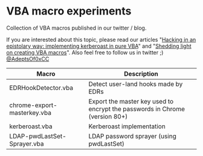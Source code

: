 # VBA macro experiments
Collection of VBA macros published in our twitter / blog. 

If you are interested about this topic, please read our articles "[Hacking in an epistolary way: implementing kerberoast in pure VBA](https://adepts.of0x.cc/kerberoast-vba-macro/)" and "[Shedding light on creating VBA macros](https://adepts.of0x.cc/vba-tools/)". Also feel free to follow us in twitter ;) [@AdeptsOf0xCC](https://twitter.com/AdeptsOf0xCC)

| Macro |Description  |
|-|-|
| EDRHookDetector.vba | Detect user-land hooks made by EDRs |
| chrome-export-masterkey.vba | Export the master key used to encrypt the passwords in Chrome (version 80+) |
| kerberoast.vba | Kerberoast implementation |
| LDAP-pwdLastSet-Sprayer.vba | LDAP password sprayer (using pwdLastSet) |
